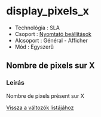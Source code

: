 # display\_pixels\_x

* Technológia : SLA
* Csoport : [Nyomtató beállítások](../sla_printer/sla_parameters.md)
* Alcsoport : Général - Afficher
* Mód : Egyszerű

## Nombre de pixels sur X

### Leírás

Nombre de pixels présent sur X

[Vissza a változók listájához](../../variable_list)

